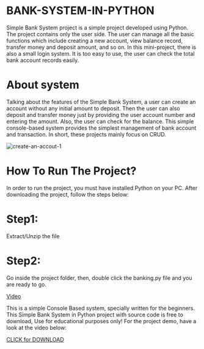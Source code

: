 # BANK-SYSTEM-IN-PYTHON
Simple Bank System project is a simple project developed using Python. The project contains only the user side. The user can manage all the basic functions which include creating a new account, view balance record, transfer money and deposit amount, and so on.  In this mini-project, there is also a small login system. It is too easy to use, the user can check the total bank account records easily.

# About system
Talking about the features of the Simple Bank System, a user can create an account without any initial amount to deposit. Then the user can also deposit and transfer money just by providing the user account number and entering the amount. Also, the user can check for the balance. This simple console-based system provides the simplest management of bank account and transaction. In short, these projects mainly focus on CRUD.

![create-an-accout-1](https://user-images.githubusercontent.com/44707673/90328986-7e105000-dfbe-11ea-936f-ed169c6f1c6e.png)

# How To Run The Project?
In order to run the project, you must have installed Python on your PC. After downloading the project, follow the steps below:

# Step1: 
Extract/Unzip the file

# Step2: 
Go inside the project folder, then, double click the banking.py file and you are ready to go.

[Video](https://www.youtube.com/watch?time_continue=290&v=8RqST0D0NPE&feature=emb_logo)

This is a simple Console Based system, specially written for the beginners. This Simple Bank System in Python project with source code is free to download, Use for educational purposes only! For the project demo, have a look at the video below:

[CLICK for DOWNLOAD](https://github.com/vkn84527/BANK-SYSTEM-IN-PYTHON)

